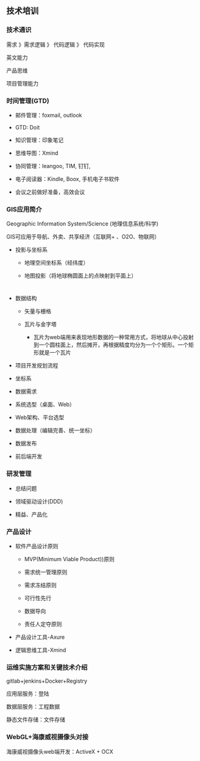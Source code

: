 ## 技术培训

### 技术通识

需求  》需求逻辑  》 代码逻辑  》 代码实现 

英文能力

产品思维

项目管理能力

### 时间管理(GTD)

- 邮件管理：foxmail, outlook

- GTD: Doit

- 知识管理：印象笔记

- 思维导图：Xmind

- 协同管理：leangoo, TIM,  钉钉, 

- 电子阅读器：Kindle, Boox, 手机电子书软件

- 会议之前做好准备，高效会议

### GIS应用简介

Geographic Information System/Science (地理信息系统/科学)

GIS可应用于导航、外卖、共享经济（互联网+ 、O2O、物联网）

- 投影与坐标系

  * 地理空间坐标系（经纬度）

  * 地图投影（将地球椭圆面上的点映射到平面上）

    # 

- 数据结构

  * 矢量与栅格

  * 瓦片与金字塔

    * 瓦片为web端用来表现地形数据的一种常用方式，将地球从中心投射到一个圆柱面上，然后摊开，再根据精度均分为一个个矩形。一个矩形就是一个瓦片

- 项目开发规划流程

- 坐标系

- 数据需求

- 系统选型（桌面、Web）

- Web架构、平台选型

- 数据处理（编辑完善、统一坐标）

- 数据发布

- 前后端开发

### 研发管理

- 总结问题

- 领域驱动设计(DDD)

- 精益、产品化

### 产品设计

- 软件产品设计原则

  - MVP(Minimum Viable Product))原则

  - 需求统一管理原则

  - 需求冻结原则

  - 可行性先行

  - 数据导向

  - 责任人定夺原则

- 产品设计工具-Axure

- 逻辑思维工具-Xmind



### 运维实施方案和关键技术介绍

gitlab+jenkins+Docker+Registry

应用层服务：登陆

数据层服务：工程数据

静态文件存储：文件存储



### WebGL+海康威视摄像头对接

海康威视摄像头web端开发：ActiveX + OCX

























